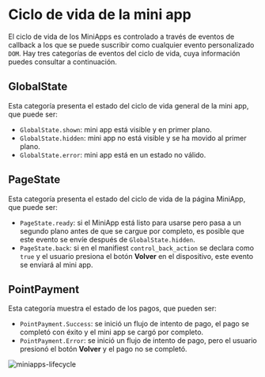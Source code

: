 # Ciclo de vida de la mini app

El ciclo de vida de los MiniApps es controlado a través de eventos de callback a los que se puede suscribir como cualquier evento personalizado `DOM`. Hay tres categorías de eventos del ciclo de vida, cuya información puedes consultar a continuación.

## GlobalState

Esta categoría presenta el estado del ciclo de vida general de la mini app, que puede ser:

* `GlobalState.shown`: mini app está visible y en primer plano.
* `GlobalState.hidden`: mini app no ​​está visible y se ha movido al primer plano.
* `GlobalState.error`: mini app está en un estado no válido.

## PageState

Esta categoría presenta el estado del ciclo de vida de la página MiniApp, que puede ser:

* `PageState.ready`: si el MiniApp está listo para usarse pero pasa a un segundo plano antes de que se cargue por completo, es posible que este evento se envíe después de `GlobalState.hidden`.
* `PageState.back`: si en el manifiest `control_back_action` se declara como `true` y el usuario presiona el botón **Volver** en el dispositivo, este evento se enviará al mini app.

## PointPayment

Esta categoría muestra el estado de los pagos, que pueden ser:

* `PointPayment.Success`: se inició un flujo de intento de pago, el pago se completó con éxito y el mini app se cargó por completo.
* `PointPayment.Error`: se inició un flujo de intento de pago, pero el usuario presionó el botón **Volver** y el pago no se completó.

![miniapps-lifecycle](mini-apps/miniapps-lifecycle-es.png)
